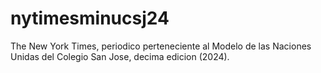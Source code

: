 # nytimesminucsj24
The New York Times, periodico perteneciente al Modelo de las Naciones Unidas del Colegio San Jose, decima edicion (2024).
